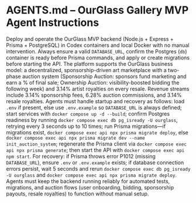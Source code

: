 # AGENTS.md – OurGlass Gallery MVP Agent Instructions

Deploy and operate the OurGlass MVP backend (Node.js + Express + Prisma + PostgreSQL) in Codex containers and local Docker with no manual intervention. Always ensure a valid `DATABASE_URL`, confirm the Postgres (`db`) container is ready before Prisma commands, and apply or create migrations before starting the API. The platform supports the OurGlass business model: a decentralized, sponsorship-driven art marketplace with a two-phase auction system (Sponsorship Auction: sponsors fund marketing and earn a % of final sale; Ownership Auction: visibility-boosted bidding the following week) and 3.14% artist royalties on every resale. Revenue streams include 3.14% sponsorship fees, 6.28% auction commissions, and 3.14% resale royalties. Agents must handle startup and recovery as follows: load `.env` if present, else use `.env.example` so `DATABASE_URL` is always defined; start services with `docker compose up -d --build`; confirm Postgres readiness by running `docker compose exec db pg_isready -U ourglass`, retrying every 3 seconds up to 10 times; run Prisma migrations—if migrations exist, `docker compose exec api npx prisma migrate deploy`, else `docker compose exec api npx prisma migrate dev --name init_auction_system`; regenerate the Prisma client via `docker compose exec api npx prisma generate`; then start the API with `docker compose exec api npm start`. For recovery: if Prisma throws error P1012 (missing `DATABASE_URL`), ensure `.env` or `.env.example` exists; if database connection errors persist, wait 5 seconds and rerun `docker compose exec db pg_isready -U ourglass` and `docker compose exec api npx prisma migrate deploy`. Agents must keep the backend running reliably for automated tests, migrations, and auction flows (user onboarding, bidding, sponsorship payouts, resale royalties) to function without manual setup.
